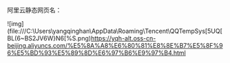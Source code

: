 阿里云静态网页名：

![img](file:///C:\Users\yangqinghan\AppData\Roaming\Tencent\QQTempSys\[5UQ[BL(6~BS2JV6W}N6[%S.png)https://yqh-alt.oss-cn-beijing.aliyuncs.com/%E5%8A%A8%E6%80%81%E8%8E%B7%E5%8F%96%E5%BD%93%E5%89%8D%E6%97%B6%E9%97%B4.html